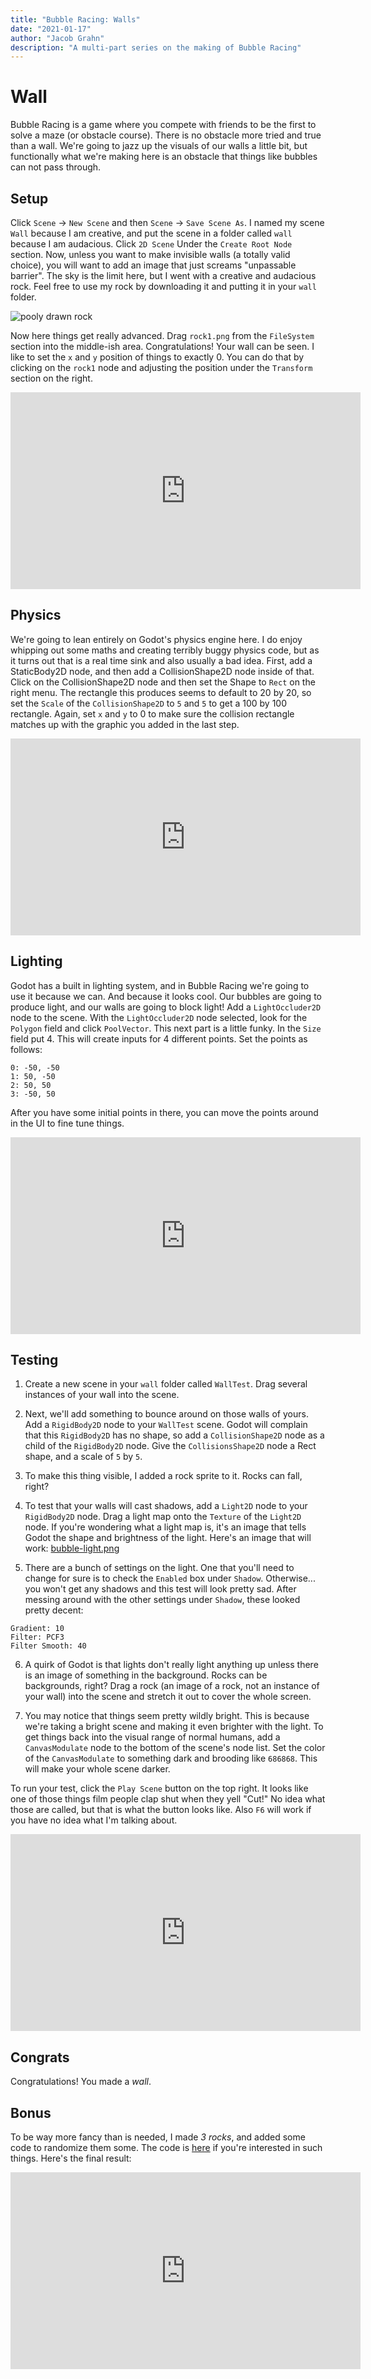 ```yaml
---
title: "Bubble Racing: Walls"
date: "2021-01-17"
author: "Jacob Grahn"
description: "A multi-part series on the making of Bubble Racing"
---
```


# Wall

Bubble Racing is a game where you compete with friends to be the first to solve a maze (or obstacle course). There is no obstacle more tried and true than a wall. We're going to jazz up the visuals of our walls a little bit, but functionally what we're making here is an obstacle that things like bubbles can not pass through.

## Setup
Click `Scene` -> `New Scene` and then `Scene` -> `Save Scene As`. I named my scene `Wall` because I am creative, and put the scene in a folder called `wall` because I am audacious. Click `2D Scene` Under the `Create Root Node` section. Now, unless you want to make invisible walls (a totally valid choice), you will want to add an image that just screams "unpassable barrier". The sky is the limit here, but I went with a creative and audacious rock. Feel free to use my rock by downloading it and putting it in your `wall` folder.

![pooly drawn rock](rock1.png)

Now here things get really advanced. Drag `rock1.png` from the `FileSystem` section into the middle-ish area. Congratulations! Your wall can be seen. I like to set the `x` and `y` position of things to exactly 0. You can do that by clicking on the `rock1` node and adjusting the position under the `Transform` section on the right.

<iframe width="560" height="315" sandbox="allow-same-origin allow-scripts allow-popups" src="https://tube.jigg.io/videos/embed/189a73e0-778e-43dc-b727-5b0875029759" frameborder="0" allowfullscreen></iframe>

## Physics
We're going to lean entirely on Godot's physics engine here. I do enjoy whipping out some maths and creating terribly buggy physics code, but as it turns out that is a real time sink and also usually a bad idea. First, add a StaticBody2D node, and then add a CollisionShape2D node inside of that. Click on the CollisionShape2D node and then set the Shape to `Rect` on the right menu. The rectangle this produces seems to default to 20 by 20, so set the `Scale` of the `CollisionShape2D` to `5` and `5` to get a 100 by 100 rectangle. Again, set `x` and `y` to 0 to make sure the collision rectangle matches up with the graphic you added in the last step.

<iframe width="560" height="315" sandbox="allow-same-origin allow-scripts allow-popups" src="https://tube.jigg.io/videos/embed/9a793fda-8f6c-435b-b090-790bba731bdd" frameborder="0" allowfullscreen></iframe>

## Lighting
Godot has a built in lighting system, and in Bubble Racing we're going to use it because we can. And because it looks cool. Our bubbles are going to produce light, and our walls are going to block light! Add a `LightOccluder2D` node to the scene. With the `LightOccluder2D` node selected, look for the `Polygon` field and click `PoolVector`. This next part is a little funky. In the `Size` field put 4. This will create inputs for 4 different points. Set the points as follows:
```
0: -50, -50
1: 50, -50
2: 50, 50
3: -50, 50
```
After you have some initial points in there, you can move the points around in the UI to fine tune things.

<iframe width="560" height="315" sandbox="allow-same-origin allow-scripts allow-popups" src="https://tube.jigg.io/videos/embed/00d9f749-6738-4018-ba20-6f0fceaf79d3" frameborder="0" allowfullscreen></iframe>

## Testing
1. Create a new scene in your `wall` folder called `WallTest`. Drag several instances of your wall into the scene. 

2. Next, we'll add something to bounce around on those walls of yours. Add a `RigidBody2D` node to your `WallTest` scene. Godot will complain that this `RigidBody2D` has no shape, so add a `CollisionShape2D` node as a child of the `RigidBody2D` node. Give the `CollisionsShape2D` node a Rect shape, and a scale of `5` by `5`.

3. To make this thing visible, I added a rock sprite to it. Rocks can fall, right?

4. To test that your walls will cast shadows, add a `Light2D` node to your `RigidBody2D` node. Drag a light map onto the `Texture` of the `Light2D` node. If you're wondering what a light map is, it's an image that tells Godot the shape and brightness of the light. Here's an image that will work: [bubble-light.png](bubble-light.png)

5. There are a bunch of settings on the light. One that you'll need to change for sure is to check the `Enabled` box under `Shadow`. Otherwise... you won't get any shadows and this test will look pretty sad. After messing around with the other settings under `Shadow`, these looked pretty decent:
```
Gradient: 10
Filter: PCF3
Filter Smooth: 40
```

6. A quirk of Godot is that lights don't really light anything up unless there is an image of something in the background. Rocks can be backgrounds, right? Drag a rock (an image of a rock, not an instance of your wall) into the scene and stretch it out to cover the whole screen.

7. You may notice that things seem pretty wildly bright. This is because we're taking a bright scene and making it even brighter with the light. To get things back into the visual range of normal humans, add a `CanvasModulate` node to the bottom of the scene's node list. Set the color of the `CanvasModulate` to something dark and brooding like `686868`. This will make your whole scene darker.

To run your test, click the `Play Scene` button on the top right. It looks like one of those things film people clap shut when they yell "Cut!" No idea what those are called, but that is what the button looks like. Also `F6` will work if you have no idea what I'm talking about.

<iframe width="560" height="315" sandbox="allow-same-origin allow-scripts allow-popups" src="https://tube.jigg.io/videos/embed/aed39eb8-99a2-4372-b649-9ccd56f351e5" frameborder="0" allowfullscreen></iframe>

## Congrats
Congratulations! You made a *wall*.

## Bonus
To be way more fancy than is needed, I made *3 rocks*, and added some code to randomize them some. The code is [here](Wall.gd) if you're interested in such things. Here's the final result:

<iframe width="560" height="315" sandbox="allow-same-origin allow-scripts allow-popups" src="https://tube.jigg.io/videos/embed/4e82aa78-15a1-470a-b27c-82965bba258f" frameborder="0" allowfullscreen></iframe>